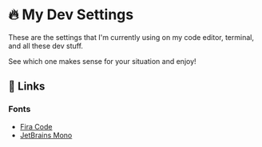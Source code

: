 # 🔥 My Dev Settings
These are the settings that I'm currently using on my code editor, terminal, and all these dev stuff.

See which one makes sense for your situation and enjoy!

## 🔗 Links
### Fonts
- [Fira Code](https://github.com/tonsky/FiraCode)
- [JetBrains Mono](https://www.jetbrains.com/lp/mono/)
<!--
### ZSH
- [Oh My Zsh](https://ohmyz.sh/)
- [Spaceship Theme](https://github.com/spaceship-prompt/spaceship-prompt)
- [zsh-autosuggestions](https://github.com/zsh-users/zsh-autosuggestions)
- [zsh-completions](https://github.com/zsh-users/zsh-completions)
- [zsh-syntax-highlighting](https://github.com/zsh-users/zsh-syntax-highlighting)
-->